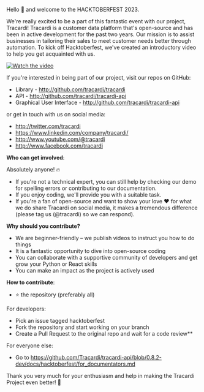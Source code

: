 Hello 👋 and welcome to the HACKTOBERFEST 2023.

We're really excited to be a part of this fantastic event with our project, Tracardi!
Tracardi is a customer data platform that's open-source and has been in active development for the past two years. Our
mission is to assist businesses in tailoring their sales to meet customer needs better through automation. To kick off
Hacktoberfest, we've created an introductory video to help you get acquainted with us.

[![Watch the video](https://img.youtube.com/vi/fnxYYUVjYbI/maxresdefault.jpg)](https://youtu.be/fnxYYUVjYbI)

If you're interested in being part of our project, visit our repos on GitHub:

* Library - http://github.com/tracardi/tracardi
* API - http://github.com/tracardi/tracardi-api
* Graphical User Interface - http://github.com/tracardi/tracardi-api

or get in touch with us on social media:

* http://twitter.com/tracardi
* https://www.linkedin.com/company/tracardi/
* http://www.youtube.com/@tracardi
* http://www.facebook.com/tracardi

**Who can get involved**:

Absolutely anyone! 🔥

- If you're not a technical expert, you can still help by checking our demo for spelling errors or contributing to our
  documentation.
- If you enjoy coding, we'll provide you with a suitable task.
- If you're a fan of open-source and want to show your love ❤️ for what we do share Tracardi on social media, it makes a tremendous
  difference (please tag us (@tracardi) so we can respond).

**Why should you contribute?**

- We are beginner-friendly – we publish videos to instruct you how to do things
- It is a fantastic opportunity to dive into open-source coding
- You can collaborate with a supportive community of developers and get grow your Python or React skills
- You can make an impact as the project is actively used

**How to contribute**:

- ⭐ the repository (preferably all)

For developers:

- Pick an issue tagged hacktoberfest
- Fork the repository and start working on your branch
- Create a Pull Request to the original repo and wait for a code review**

For everyone else:

- Go to https://github.com/Tracardi/tracardi-api/blob/0.8.2-dev/docs/hacktoberfest/for_documentators.md

Thank you very much for your enthusiasm and help in making the Tracardi Project even better! 🚀 

